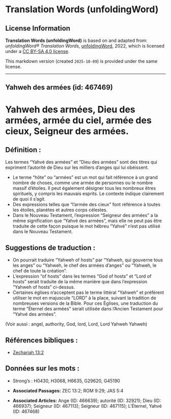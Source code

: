 # Translation Words (unfoldingWord)

## License Information

**Translation Words (unfoldingWord)** is based on and adapted from: _unfoldingWord® Translation Words_, [unfoldingWord](https://unfoldingword.org/utw), 2022, which is licensed under a [CC BY-SA 4.0 license](https://creativecommons.org/licenses/by-sa/4.0/legalcode.en).

This markdown version (created `2025-10-09`) is provided under the same license.



--------------------------------

## Yahweh des armées (id: 467469)

Yahweh des armées, Dieu des armées, armée du ciel, armée des cieux, Seigneur des armées.
========================================================================================

Définition :
------------

Les termes “Yahvé des armées” et “Dieu des armées” sont des titres qui expriment l’autorité de Dieu sur les milliers d’anges qui lui obéissent.

* Le terme “hôte” ou “armées” est un mot qui fait référence à un grand nombre de choses, comme une armée de personnes ou le nombre massif d’étoiles. Il peut également désigner tous les nombreux êtres spirituels, y compris les mauvais esprits. Le contexte indique clairement de quoi il s’agit.
* Des expressions telles que “l’armée des cieux” font référence à toutes les étoiles, planètes et autres corps célestes.
* Dans le Nouveau Testament, l’expression “Seigneur des armées” a la même signification que “Yahvé des armées”, mais elle ne peut pas être traduite de cette façon puisque le mot hébreu “Yahvé” n’est pas utilisé dans le Nouveau Testament.

Suggestions de traduction :
---------------------------

* On pourrait traduire “Yahweh of hosts” par “Yahweh, qui gouverne tous les anges” ou “Yahweh, le chef des armées d’anges” ou “Yahweh, le chef de toute la création”.
* L’expression “of hosts” dans les termes “God of hosts” et “Lord of hosts” serait traduite de la même manière que dans l’expression “Yahweh of hosts” ci\-dessus.
* Certaines églises n’acceptent pas le terme littéral “Yahweh” et préfèrent utiliser le mot en majuscule “LORD” à la place, suivant la tradition de nombreuses versions de la Bible. Pour ces Églises, une traduction du terme “Éternel des armées” serait utilisée dans l’Ancien Testament pour “Yahvé des armées”.

(Voir aussi : angel, authority, God, lord, Lord, Lord Yahweh Yahweh)

Références bibliques :
----------------------

* [Zechariah 13:2](rc://en/tn/help/zec/13/02)

Données sur les mots :
----------------------

* Strong’s : H0430, H3068, H6635, G29620, G45190

* **Associated Passages:** ZEC 13:2; ROM 9:29; JAS 5:4
* **Associated Articles:** Ange (ID: 466639); autorité (ID: 32921); Dieu (ID: 466937); Seigneur (ID: 467113); Seigneur (ID: 467115); L'Éternel, Yahvé (ID: 467468)

